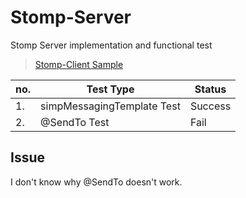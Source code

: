 # Stomp-Server

Stomp Server implementation and functional test 

> [Stomp-Client Sample](https://github.com/Jaejin-Jeong/Stomp-Client)
    
no. | Test Type | Status
---|---|---|
1.|simpMessagingTemplate Test|Success|
2.|@SendTo Test|Fail|


## Issue
I don't know why @SendTo doesn't work. 
